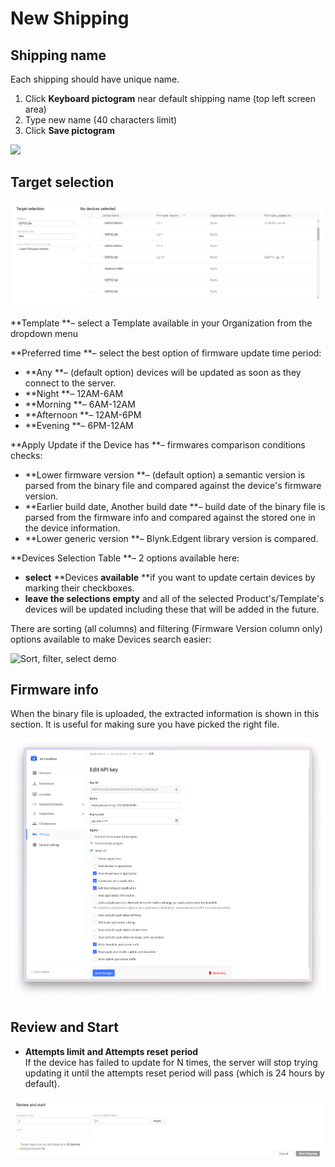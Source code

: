 # New Shipping

## Shipping name

Each shipping should have unique name.

1. Click **Keyboard pictogram** near default shipping name (top left screen area)
2. Type new name (40 characters limit)
3. Click **Save pictogram**

![](../../../.gitbook/assets/shipping-name.gif)



## Target selection

![Target selection area](../../../.gitbook/assets/air_target_selection.png)

**Template **– select a Template available in your Organization from the dropdown menu

**Preferred time **– select the best option of firmware update time period:

* **Any **– (default option) devices will be updated as soon as they connect to the server. 
* **Night **– 12AM-6AM
* **Morning **– 6AM-12AM
* **Afternoon **– 12AM-6PM
* **Evening **– 6PM-12AM



**Apply Update if the Device has **– firmwares comparison conditions checks:

* **Lower firmware version **– (default option) a semantic version is parsed from the binary file and compared against the device's firmware version. 
* **Earlier build date, Another build date **– build date of the binary file is parsed from the firmware info and compared against the stored one in the device information.
* **Lower generic version **– Blynk.Edgent library version is compared.



**Devices Selection Table **– 2 options available here: 

* **select** **Devices **available** **if you want to update certain devices by marking their checkboxes.
* **leave the selections empty** and all of the selected Product's/Template's devices will be updated including these that will be added in the future. 

There are sorting (all columns) and filtering (Firmware Version column only) options available to make Devices search easier:

![Sort, filter, select demo](../../../.gitbook/assets/air_devices_selection.gif)

## **Firmware info**

When the binary file is uploaded, the extracted information is shown in this section. It is useful for making sure you have picked the right file.

![](<../../../.gitbook/assets/image (4).png>)

## Review and Start

* **Attempts limit **and** Attempts reset period**\
  If the device has failed to update for N times, the server will stop trying updating it until the attempts reset period will pass (which is 24 hours by default).

![](../../../.gitbook/assets/air_review_and_start.png)
